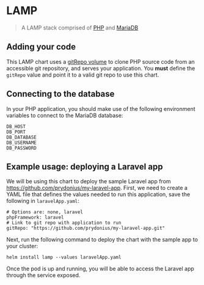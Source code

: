 # LAMP

> A LAMP stack comprised of [PHP](https://github.com/bitnami/bitnami-docker-php-fpm) and [MariaDB](https://github.com/bitnami/bitnami-docker-mariadb)

## Adding your code

This LAMP chart uses a [gitRepo volume](http://kubernetes.io/docs/user-guide/volumes/#gitrepo) to clone PHP source code from an accessible git repository, and serves your application.
You **must** define the `gitRepo` value and point it to a valid git repo to use this chart.

## Connecting to the database

In your PHP application, you should make use of the following environment variables to connect to the MariaDB database:

```
DB_HOST
DB_PORT
DB_DATABASE
DB_USERNAME
DB_PASSWORD
```

## Example usage: deploying a Laravel app

We will be using this chart to deploy the sample Laravel app from https://github.com/prydonius/my-laravel-app. First, we need to create a YAML file that defines the values needed to run this application, save the following in `laravelApp.yaml`:

```
# Options are: none, laravel
phpFramework: laravel
# Link to git repo with application to run
gitRepo: "https://github.com/prydonius/my-laravel-app.git"
```

Next, run the following command to deploy the chart with the sample app to your cluster:

```
helm install lamp --values laravelApp.yaml
```

Once the pod is up and running, you will be able to access the Laravel app through the service exposed.
